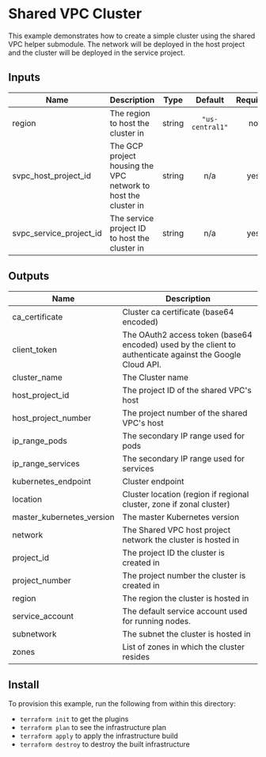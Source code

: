# Shared VPC Cluster

This example demonstrates how to create a simple cluster using the shared VPC helper submodule.
The network will be deployed in the host project and the cluster will be deployed in the service project.

<!-- BEGINNING OF PRE-COMMIT-TERRAFORM DOCS HOOK -->
## Inputs

| Name | Description | Type | Default | Required |
|------|-------------|:----:|:-----:|:-----:|
| region | The region to host the cluster in | string | `"us-central1"` | no |
| svpc\_host\_project\_id | The GCP project housing the VPC network to host the cluster in | string | n/a | yes |
| svpc\_service\_project\_id | The service project ID to host the cluster in | string | n/a | yes |

## Outputs

| Name | Description |
|------|-------------|
| ca\_certificate | Cluster ca certificate (base64 encoded) |
| client\_token | The OAuth2 access token (base64 encoded) used by the client to authenticate against the Google Cloud API. |
| cluster\_name | The Cluster name |
| host\_project\_id | The project ID of the shared VPC's host |
| host\_project\_number | The project number of the shared VPC's host |
| ip\_range\_pods | The secondary IP range used for pods |
| ip\_range\_services | The secondary IP range used for services |
| kubernetes\_endpoint | Cluster endpoint |
| location | Cluster location (region if regional cluster, zone if zonal cluster) |
| master\_kubernetes\_version | The master Kubernetes version |
| network | The Shared VPC host project network the cluster is hosted in |
| project\_id | The project ID the cluster is created in |
| project\_number | The project number the cluster is created in |
| region | The region the cluster is hosted in |
| service\_account | The default service account used for running nodes. |
| subnetwork | The subnet the cluster is hosted in |
| zones | List of zones in which the cluster resides |

<!-- END OF PRE-COMMIT-TERRAFORM DOCS HOOK -->

## Install

To provision this example, run the following from within this directory:
- `terraform init` to get the plugins
- `terraform plan` to see the infrastructure plan
- `terraform apply` to apply the infrastructure build
- `terraform destroy` to destroy the built infrastructure

